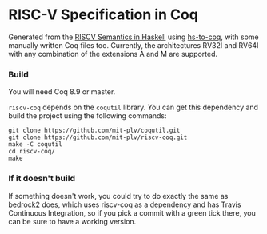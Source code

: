 # RISC-V Specification in Coq

Generated from the [RISCV Semantics in Haskell](https://github.com/mit-plv/riscv-semantics) using [hs-to-coq](https://github.com/antalsz/hs-to-coq), with some manually written Coq files too.
Currently, the architectures RV32I and RV64I with any combination of the extensions A and M are supported.


### Build

You will need Coq 8.9 or master.

`riscv-coq` depends on the `coqutil` library. You can get this dependency and build the project using the following commands:

```
git clone https://github.com/mit-plv/coqutil.git
git clone https://github.com/mit-plv/riscv-coq.git
make -C coqutil
cd riscv-coq/
make
```


### If it doesn't build

If something doesn't work, you could try to do exactly the same as [bedrock2](https://github.com/mit-plv/bedrock2/commits/master) does, which uses riscv-coq as a dependency and has Travis Continuous Integration, so if you pick a commit with a green tick there, you can be sure to have a working version.
